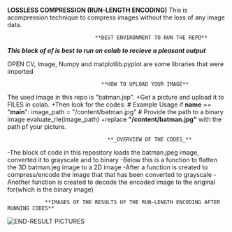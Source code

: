 **LOSSLESS COMPRESSION (RUN-LENGTH ENCODING)**
    This is acompression technique to compress images without the loss of any image data.
                                
                                **BEST ENVIRONMENT TO RUN THE REPO**
***This block of of is best to run on colab to recieve a pleasant output***

OPEN CV, Image, Numpy and matplotlib.pyplot are some libraries that were imported

                                  **HOW TO UPLOAD YOUR IMAGE**
The used image in this repo is "batman.jep".
+Get a picture and upload it to FILES in colab.
+Then look for the codes: # Example Usage
                          if __name__ == "__main__":
                              image_path = "/content/batman.jpg"  # Provide the path to a binary image
                              evaluate_rle(image_path)
+replace **"/content/batman.jpg"** with the path pf your picture.

                                    **_OVERVIEW OF THE CODES_**
-The block of code in this repository loads the batman.jpeg image, converted it to grayscale and to binary
-Below this is a function to flatten the 3D batman.jeg image to a 2D image
-After a function is created to compress/encode the image that that has been converted to grayscale
-Another function is created to decode the encoded image to the original for(which is the binary image)

                **IMAGES OF THE RESULTS OF THE RUN-LENGTH ENCODING AFTER RUNNING CODES**
![END-RESULT PICTURES](path/to/your/image.png)
